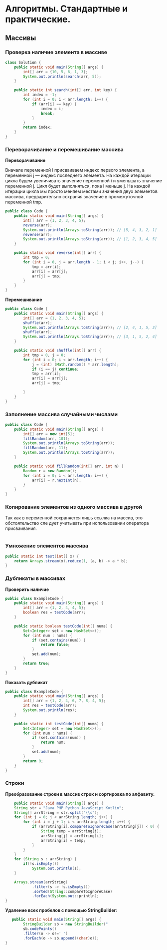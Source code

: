 # Алгоритмы. Стандартные и практические.

## Массивы

### Проверка наличие элемента в массиве

```java
class Solution {
    public static void main(String[] args) {
        int[] arr = {10, 5, 6, 1, 3};
        System.out.println(search(arr, 5));
    }

    public static int search(int[] arr, int key) {
        int index = -1;
        for (int i = 0; i < arr.length; i++) {
            if (arr[i] == key) {
                index = i;
                break;
            }
        }
        return index;
    }
}
```

### Переворачивание и перемешивание массива

**Переворачивание**

Вначале переменной i присваиваем индекс первого элемента, а переменной j —
индекс последнего элемента. На каждой итерации цикла будем увеличивать значение
переменной i и уменьшать значение переменной j. Цикл будет выполняться,
пока i меньше j. На каждой итерации цикла мы просто меняем местами значения
двух элементов массива, предварительно сохраняя значение в промежуточной
переменной tmp.

```java
public class Code {
    public static void main(String[] args) {
        int[] arr = {1, 2, 3, 4, 5};
        reverse(arr);
        System.out.println(Arrays.toString(arr)); // [5, 4, 3, 2, 1]
        reverse(arr);
        System.out.println(Arrays.toString(arr)); // [1, 2, 3, 4, 5]
    }

    public static void reverse(int[] arr) {
        int tmp = 0;
        for (int i = 0, j = arr.length - 1; i < j; i++, j--) {
            tmp = arr[i];
            arr[i] = arr[j];
            arr[j] = tmp;
        }
    }
}
```

**Перемешивание**

```java
public class Code {
    public static void main(String[] args) {
        int[] arr = {1, 2, 3, 4, 5};
        shuffle(arr);
        System.out.println(Arrays.toString(arr)); // [2, 4, 1, 5, 3]
        shuffle(arr);
        System.out.println(Arrays.toString(arr)); // [3, 1, 5, 2, 4]
    }

    public static void shuffle(int[] arr) {
        int tmp = 0, j = 0;
        for (int i = 0; i < arr.length; i++) {
            j = (int) (Math.random() * arr.length);
            if (i == j) continue;
            tmp = arr[i];
            arr[i] = arr[j];
            arr[j] = tmp;

        }
    }
}
```

### Заполнение массива случайными числами

```java
public class Code {
    public static void main(String[] args) {
        int[] arr = new int[5];
        fillRandom(arr, 101);
        System.out.println(Arrays.toString(arr));
        fillRandom(arr, 11);
        System.out.println(Arrays.toString(arr));
    }

    public static void fillRandom(int[] arr, int n) {
        Random r = new Random();
        for (int i = 0; i < arr.length; i++) {
            arr[i] = r.nextInt(n);
        }
    }
}
```

### Копирование элементов из одного массива в другой

Так как в переменной сохраняется лишь ссылка на массив, это обстоятельство сле­
дует учитывать при использовании оператора присваивания.

```java

```

### Умножение элементов массива

```java
public static int test(int[] x) {
    return Arrays.stream(x).reduce(1, (a, b) -> a * b);
}
```

### Дубликаты в массивах

**Проверить наличие**

```java
public class ExampleCode {
    public static void main(String[] args) {
        int[] arr = {1, 2, 4, 4, 5};
        boolean res = testCode(arr);
    }

    public static boolean testCode(int[] nums) {
        Set<Integer> set = new HashSet<>();
        for (int num : nums) {
            if (set.contains(num)) {
                return false;
            }
            set.add(num);
        }
        return true;
    }
}
```

**Показать дубликат**

```java
public class ExampleCode {
    public static void main(String[] args) {
        int[] arr = {1, 2, 4, 6, 7, 8, 4, 5};
        int res = testCode(arr);
        System.out.println(res);
    }

    public static int testCode(int[] nums) {
        Set<Integer> set = new HashSet<>();
        for (int num : nums) {
            if (set.contains(num)) {
                return num;
            }
            set.add(num);
        }
        return 0;
    }
}

```

### Строки

**Преобразование строки в массив строк и сортировка по алфавиту.**

```java
    public static void main(String[] args) {
    String str = "Java PHP Python JavaScript Kotlin";
    String[] arrString = str.split("\\s");
    for (int j = 0; j < arrString.length; j++) {
        for (int i = j + 1; i < arrString.length; i++) {
            if (arrString[i].compareToIgnoreCase(arrString[j]) < 0) {
                String temp = arrString[j];
                arrString[j] = arrString[i];
                arrString[i] = temp;
            }
        }
    }
    for (String s : arrString) {
        if(!s.isEmpty())
            System.out.println(s);
    }

    Arrays.stream(arrString)
            .filter(s -> !s.isEmpty())
            .sorted(String::compareToIgnoreCase)
            .forEach(System.out::println);
}
```

**Удаление всех пробелов с помощью StringBuilder**:

```java
   public static void main(String[] args) {
        StringBuilder sb = new StringBuilder("
        sb.codePoints()
        .filter(o -> o!=' ')
        .forEach(o -> sb.append((char)o));
}
```